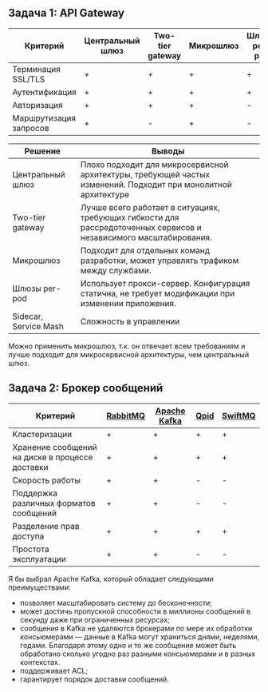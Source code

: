 ## Задача 1: API Gateway

| Критерий  | Центральный шлюз	| Two-tier gateway	| Микрошлюз	| Шлюзы per-pod	| Sidecar, Service Mash |
|-----------|-------------------|-------------------|-----------|---------------|-----------------------|
| Терминация SSL/TLS|   +      |        +          |     +     |       +       |           +           |
| Аутентификация|        +      |        +          |     +     |       +       |           +           |
| Авторизация |        +      |        +          |     +     |       -       |           +           |
| Маршрутизация запросов |      +      |        -          |     +     |       -       |           -           |


| Решение                |  Выводы   |
|-----------------------|------|
| Центральный шлюз      | Плохо подходит для микросервисной архитектуры, требующей частых изменений. Подходит при монолитной архитектуре |
| Two-tier gateway      | Лучше всего работает в ситуациях, требующих гибкости для рассредоточенных сервисов и независимого масштабирования.  |
| Микрошлюз             | Подходит для отдельных команд разработки, может управлять трафиком между службами. |
| Шлюзы per-pod         | Использует прокси-сервер. Конфигурация статична, не требует модификации при изменении приложения. |
| Sidecar, Service Mash | Сложность в управлении |

Можно применить микрошлюз, т.к. он отвечает всем требованиям и лучше подходит для микросервисной архитектуры, чем центральный шлюз.

## Задача 2: Брокер сообщений

| Критерий | [RabbitMQ](https://www.rabbitmq.com/) | [Apache Kafka](https://kafka.apache.org/) | [Qpid](https://qpid.apache.org/components/cpp-broker/index.html) | [SwiftMQ](https://www.swiftmq.com/)	
|----------|----------|----------|----------|-----------|
| Кластеризации | + | + | + | + |
| Хранение сообщений на диске в процессе доставки | + | + | + | + |
| Cкорость работы | + | + | - | - | 
| Поддержка различных форматов сообщений | + | + | - | - |
| Разделение прав доступа | + | + | + | + | 
| Простота эксплуатации | + | + | - | - |

Я бы выбрал Apache Kafka, который обладает следующими преимуществами:
- позволяет масштабировать  систему до бесконечности;
- может достичь пропускной способности в миллионы сообщений в секунду даже при ограниченных ресурсах;
- сообщения в Kafka не удаляются брокерами по мере их обработки консьюмерами — данные в Kafka могут храниться днями, неделями, годами. Благодаря этому одно и то же сообщение может быть обработано сколько угодно раз разными консьюмерами и в разных контекстах.
- поддерживает ACL;
- гарантирует порядок доставки сообщений.
